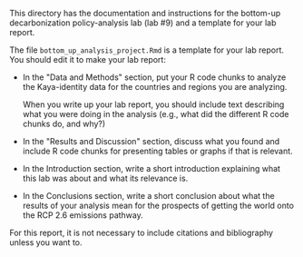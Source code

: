 This directory has the documentation and instructions for the
bottom-up decarbonization policy-analysis lab (lab #9) and a template
for your lab report.

The file `bottom_up_analysis_project.Rmd` is a template for your 
lab report. You should edit it to make your lab report:

* In the "Data and Methods" section, put your R code chunks to
  analyze the Kaya-identity data for the countries and regions
  you are analyzing.
  
    When you write up your lab report, you should include text describing
    what you were doing in the analysis (e.g., what did the different
    R code chunks do, and why?)
    
* In the "Results and Discussion" section, discuss what you found and include
  R code chunks for presenting tables or graphs if that is relevant.
  
* In the Introduction section, write a short introduction explaining what
  this lab was about and what its relevance is.

* In the Conclusions section, write a short conclusion about what the results
  of your analysis mean for the prospects of getting the world onto the RCP 2.6
  emissions pathway.

For this report, it is not necessary to include citations and bibliography
unless you want to.
